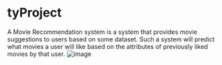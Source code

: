 # tyProject
A Movie Recommendation system is a system that provides movie suggestions to users based on some dataset. Such a system will predict what movies a user will like based on the attributes of previously liked movies by that user.
![image](https://user-images.githubusercontent.com/59358922/158400674-1062388c-a3ee-40dd-8c68-f39259e51dc5.png)
